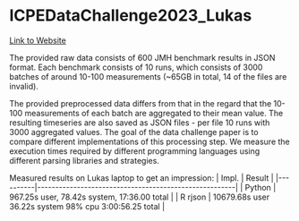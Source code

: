 # ICPEDataChallenge2023_Lukas

[Link to Website](https://icpe2023.spec.org/tracks-and-submissions/data-challenge-track/)

The provided raw data consists of 600 JMH benchmark results in JSON format.
Each benchmark consists of 10 runs, which consists of 3000 batches of around
10-100 measurements (~65GB in total, 14 of the files are invalid).  

The provided preprocessed data differs from that in the regard that the
10-100 measurements of each batch are aggregated to their mean value.
The resulting timeseries are also saved as JSON files - per file 10 runs with
3000 aggregated values.
The goal of the data challenge paper is to compare different implementations
of this processing step. We measure the execution times required by different
programming languages using different parsing libraries and strategies.

Measured results on Lukas laptop to get an impression:
| Impl.    | Result                                                |
|----------|-------------------------------------------------------|
| Python   | 967.25s user, 78.42s system, 17:36.00 total           |
| R rjson  | 10679.68s user 36.22s system 98% cpu 3:00:56.25 total |

